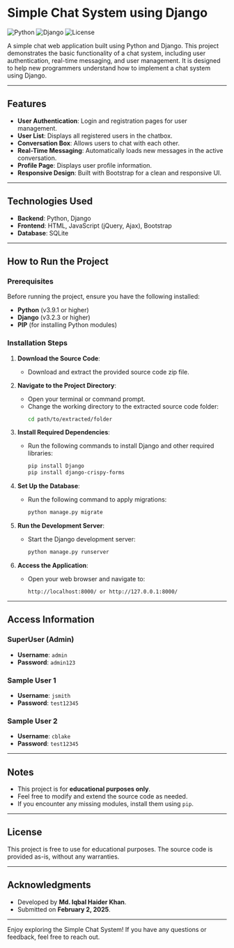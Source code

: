 # Simple Chat System using Django

![Python](https://img.shields.io/badge/Python-3.9.1-blue) ![Django](https://img.shields.io/badge/Django-3.2.3-green) ![License](https://img.shields.io/badge/License-Free%20for%20Educational%20Use-orange)

A simple chat web application built using Python and Django. This project demonstrates the basic functionality of a chat system, including user authentication, real-time messaging, and user management. It is designed to help new programmers understand how to implement a chat system using Django.

---

## Features

- **User Authentication**: Login and registration pages for user management.
- **User List**: Displays all registered users in the chatbox.
- **Conversation Box**: Allows users to chat with each other.
- **Real-Time Messaging**: Automatically loads new messages in the active conversation.
- **Profile Page**: Displays user profile information.
- **Responsive Design**: Built with Bootstrap for a clean and responsive UI.

---

## Technologies Used

- **Backend**: Python, Django
- **Frontend**: HTML, JavaScript (jQuery, Ajax), Bootstrap
- **Database**: SQLite

---

## How to Run the Project

### Prerequisites

Before running the project, ensure you have the following installed:

- **Python** (v3.9.1 or higher)
- **Django** (v3.2.3 or higher)
- **PIP** (for installing Python modules)

### Installation Steps

1. **Download the Source Code**:
   - Download and extract the provided source code zip file.

2. **Navigate to the Project Directory**:
   - Open your terminal or command prompt.
   - Change the working directory to the extracted source code folder:
     ```bash
     cd path/to/extracted/folder
     ```

3. **Install Required Dependencies**:
   - Run the following commands to install Django and other required libraries:
     ```bash
     pip install Django
     pip install django-crispy-forms
     ```

4. **Set Up the Database**:
   - Run the following command to apply migrations:
     ```bash
     python manage.py migrate
     ```

5. **Run the Development Server**:
   - Start the Django development server:
     ```bash
     python manage.py runserver
     ```

6. **Access the Application**:
   - Open your web browser and navigate to:
     ```
     http://localhost:8000/ or http://127.0.0.1:8000/
     ```

---

## Access Information

### SuperUser (Admin)
- **Username**: `admin`
- **Password**: `admin123`

### Sample User 1
- **Username**: `jsmith`
- **Password**: `test12345`

### Sample User 2
- **Username**: `cblake`
- **Password**: `test12345`

---

## Notes

- This project is for **educational purposes only**.
- Feel free to modify and extend the source code as needed.
- If you encounter any missing modules, install them using `pip`.

---

## License

This project is free to use for educational purposes. The source code is provided as-is, without any warranties.

---

## Acknowledgments

- Developed by **Md. Iqbal Haider Khan**.
- Submitted on **February 2, 2025**.

---

Enjoy exploring the Simple Chat System! If you have any questions or feedback, feel free to reach out.
